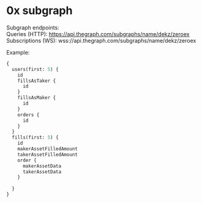 # 0x subgraph

Subgraph endpoints:  
Queries (HTTP):     https://api.thegraph.com/subgraphs/name/dekz/zeroex  
Subscriptions (WS): wss://api.thegraph.com/subgraphs/name/dekz/zeroex  

Example:

```graphql
{
  users(first: 5) {
    id
    fillsAsTaker {
      id
    }
    fillsAsMaker {
      id
    }
    orders {
      id
    }
  }
  fills(first: 5) {
    id
    makerAssetFilledAmount
    takerAssetFilledAmount
    order {
      makerAssetData
      takerAssetData
    }
    
  }
}

```
